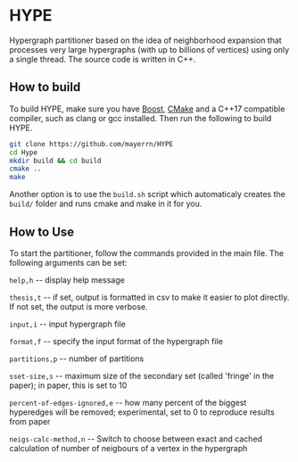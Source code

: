 # HYPE
Hypergraph partitioner based on the idea of neighborhood expansion that processes very large hypergraphs (with up to billions of vertices) using only a single thread. The source code is written in C++.

## How to build 
To build HYPE, make sure you have [Boost](https://www.boost.org/), [CMake](https://cmake.org) and a C++17 compatible
compiler, such as clang or gcc installed.
Then run the following to build HYPE.
```sh
git clone https://github.com/mayerrn/HYPE
cd Hype
mkdir build && cd build
cmake ..
make
```
Another option is to use the `build.sh` script which automaticaly creates the `build/` 
folder and runs cmake and make in it for you.

## How to Use
To start the partitioner, follow the commands provided in the main file. The following arguments can be set:

`help,h` -- display help message

`thesis,t` -- if set, output is formatted in csv to make it easier to plot directly. If not set, the output is more verbose.

`input,i` -- input hypergraph file

`format,f` -- specify the input format of the hypergraph file

`partitions,p` -- number of partitions

`sset-size,s` -- maximum size of the secondary set (called 'fringe' in the paper); in paper, this is set to 10

`percent-of-edges-ignored,e` -- how many percent of the biggest hyperedges will be removed; experimental, set to 0 to reproduce results from paper

`neigs-calc-method,n` -- Switch to choose between exact and cached calculation of number of neigbours of a vertex in the hypergraph
